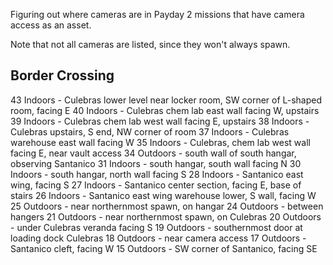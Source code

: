 Figuring out where cameras are in Payday 2 missions that have camera access as an asset.

Note that not all cameras are listed, since they won't always spawn.

Border Crossing
---------------

43 Indoors - Culebras lower level near locker room, SW corner of L-shaped room, facing E
40 Indoors - Culebras chem lab east wall facing W, upstairs
39 Indoors - Culebras chem lab west wall facing E, upstairs
38 Indoors - Culebras upstairs, S end, NW corner of room
37 Indoors - Culebras warehouse east wall facing W
35 Indoors - Culebras, chem lab west wall facing E, near vault access
34 Outdoors - south wall of south hangar, observing Santanico
31 Indoors - south hangar, south wall facing N
30 Indoors - south hangar, north wall facing S
28 Indoors - Santanico east wing, facing S
27 Indoors - Santanico center section, facing E, base of stairs
26 Indoors - Santanico east wing warehouse lower, S wall, facing W
25 Outdoors - near northernmost spawn, on hangar
24 Outdoors - between hangers
21 Outdoors - near northernmost spawn, on Culebras
20 Outdoors - under Culebras veranda facing S
19 Outdoors - southernmost door at loading dock Culebras
18 Outdoors - near camera access
17 Outdoors - Santanico cleft, facing W
15 Outdoors - SW corner of Santanico, facing SE
